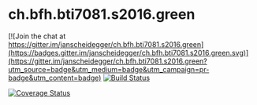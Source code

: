 # ch.bfh.bti7081.s2016.green

[![Join the chat at https://gitter.im/janscheidegger/ch.bfh.bti7081.s2016.green](https://badges.gitter.im/janscheidegger/ch.bfh.bti7081.s2016.green.svg)](https://gitter.im/janscheidegger/ch.bfh.bti7081.s2016.green?utm_source=badge&utm_medium=badge&utm_campaign=pr-badge&utm_content=badge)
[![Build Status](https://travis-ci.org/janscheidegger/ch.bfh.bti7081.s2016.green.svg?branch=master)](https://travis-ci.org/janscheidegger/ch.bfh.bti7081.s2016.green)

[![Coverage Status](https://coveralls.io/repos/github/janscheidegger/ch.bfh.bti7081.s2016.green/badge.svg?branch=master)](https://coveralls.io/github/janscheidegger/ch.bfh.bti7081.s2016.green?branch=master)
